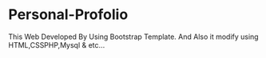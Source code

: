 # Personal-Profolio
This Web Developed By Using Bootstrap Template. And Also it modify using HTML,CSSPHP,Mysql &amp; etc...
